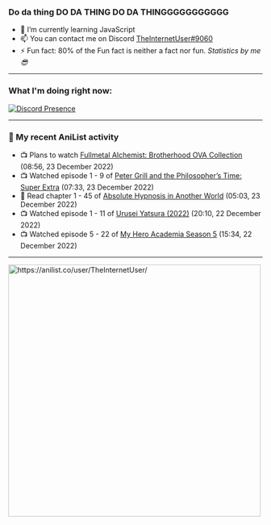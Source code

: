### Do da thing DO DA THING DO DA THINGGGGGGGGGGG

- 🌱 I’m currently learning JavaScript
- 📫 You can contact me on Discord [TheInternetUser#9060](https://discord.com/users/534117072796385300)
- ⚡ Fun fact: 80% of the Fun fact is neither a fact nor fun. _Statistics by me 😎_
<hr>
 
### What I'm doing right now:
[![Discord Presence](https://lanyard.cnrad.dev/api/534117072796385300)](https://discord.com/users/534117072796385300)
<hr>
  
### 🌸 My recent AniList activity

<!-- ANILIST_ACTIVITY:start -->

-   📺 Plans to watch [Fullmetal Alchemist: Brotherhood OVA Collection](https://anilist.co/anime/6421) (08:56, 23 December 2022)
-   📺 Watched episode 1 - 9 of [Peter Grill and the Philosopher’s Time: Super Extra](https://anilist.co/anime/141400) (07:33, 23 December 2022)
-   📖 Read chapter 1 - 45 of [Absolute Hypnosis in Another World](https://anilist.co/manga/145575) (05:03, 23 December 2022)
-   📺 Watched episode 1 - 11 of [Urusei Yatsura (2022)](https://anilist.co/anime/143277) (20:10, 22 December 2022)
-   📺 Watched episode 5 - 22 of [My Hero Academia Season 5](https://anilist.co/anime/117193) (15:34, 22 December 2022)

<!-- ANILIST_ACTIVITY:end -->
<hr>

<img width="500" alt="https://anilist.co/user/TheInternetUser/" src="https://img.anili.st/User/929966"/>
